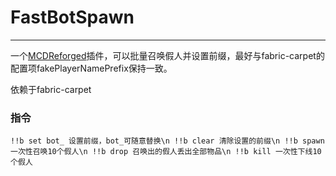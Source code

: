 # FastBotSpawn
-----

一个[MCDReforged](https://github.com/Fallen-Breath/MCDReforged)插件，可以批量召唤假人并设置前缀，最好与fabric-carpet的配置项fakePlayerNamePrefix保持一致。

依赖于fabric-carpet

### 指令
`!!b set bot_ 设置前缀，bot_可随意替换\n
!!b clear 清除设置的前缀\n
!!b spawn 一次性召唤10个假人\n
!!b drop 召唤出的假人丢出全部物品\n
!!b kill 一次性下线10个假人`
